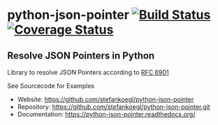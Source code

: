 python-json-pointer [![Build Status](https://secure.travis-ci.org/stefankoegl/python-json-pointer.png?branch=master)](https://travis-ci.org/stefankoegl/python-json-pointer) [![Coverage Status](https://coveralls.io/repos/stefankoegl/python-json-pointer/badge.png?branch=master)](https://coveralls.io/r/stefankoegl/python-json-pointer?branch=master)
===================

Resolve JSON Pointers in Python
-------------------------------

Library to resolve JSON Pointers according to
[RFC 6901](http://tools.ietf.org/html/rfc6901)

See Sourcecode for Examples
* Website: https://github.com/stefankoegl/python-json-pointer
* Repository: https://github.com/stefankoegl/python-json-pointer.git
* Documentation: https://python-json-pointer.readthedocs.org/
